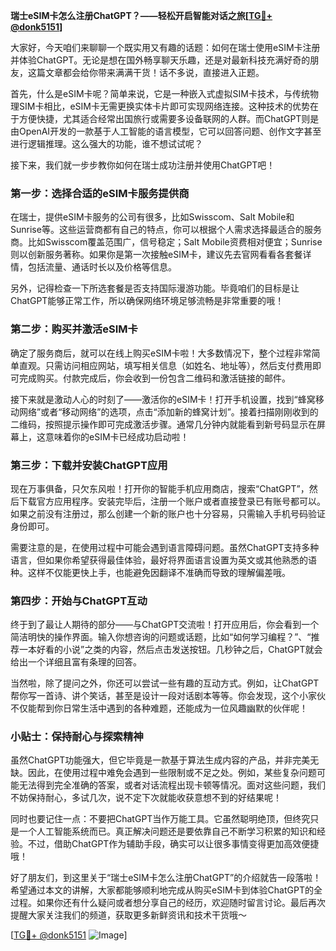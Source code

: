 **瑞士eSIM卡怎么注册ChatGPT？——轻松开启智能对话之旅[[TG💪+ @donk5151](https://t.me/s/donk5151)]**

大家好，今天咱们来聊聊一个既实用又有趣的话题：如何在瑞士使用eSIM卡注册并体验ChatGPT。无论是想在国外畅享聊天乐趣，还是对最新科技充满好奇的朋友，这篇文章都会给你带来满满干货！话不多说，直接进入正题。

首先，什么是eSIM卡呢？简单来说，它是一种嵌入式虚拟SIM卡技术，与传统物理SIM卡相比，eSIM卡无需更换实体卡片即可实现网络连接。这种技术的优势在于方便快捷，尤其适合经常出国旅行或需要多设备联网的人群。而ChatGPT则是由OpenAI开发的一款基于人工智能的语言模型，它可以回答问题、创作文字甚至进行逻辑推理。这么强大的功能，谁不想试试呢？

接下来，我们就一步步教你如何在瑞士成功注册并使用ChatGPT吧！

### 第一步：选择合适的eSIM卡服务提供商

在瑞士，提供eSIM卡服务的公司有很多，比如Swisscom、Salt Mobile和Sunrise等。这些运营商都有自己的特点，你可以根据个人需求选择最适合的服务商。比如Swisscom覆盖范围广，信号稳定；Salt Mobile资费相对便宜；Sunrise则以创新服务著称。如果你是第一次接触eSIM卡，建议先去官网看看各套餐详情，包括流量、通话时长以及价格等信息。

另外，记得检查一下所选套餐是否支持国际漫游功能。毕竟咱们的目标是让ChatGPT能够正常工作，所以确保网络环境足够流畅是非常重要的哦！

### 第二步：购买并激活eSIM卡

确定了服务商后，就可以在线上购买eSIM卡啦！大多数情况下，整个过程非常简单直观。只需访问相应网站，填写相关信息（如姓名、地址等），然后支付费用即可完成购买。付款完成后，你会收到一份包含二维码和激活链接的邮件。

接下来就是激动人心的时刻了——激活你的eSIM卡！打开手机设置，找到“蜂窝移动网络”或者“移动网络”的选项，点击“添加新的蜂窝计划”。接着扫描刚刚收到的二维码，按照提示操作即可完成激活步骤。通常几分钟内就能看到新号码显示在屏幕上，这意味着你的eSIM卡已经成功启动啦！

### 第三步：下载并安装ChatGPT应用

现在万事俱备，只欠东风啦！打开你的智能手机应用商店，搜索“ChatGPT”，然后下载官方应用程序。安装完毕后，注册一个账户或者直接登录已有账号都可以。如果之前没有注册过，那么创建一个新的账户也十分容易，只需输入手机号码验证身份即可。

需要注意的是，在使用过程中可能会遇到语言障碍问题。虽然ChatGPT支持多种语言，但如果你希望获得最佳体验，最好将界面语言设置为英文或其他熟悉的语种。这样不仅能更快上手，也能避免因翻译不准确而导致的理解偏差哦。

### 第四步：开始与ChatGPT互动

终于到了最让人期待的部分——与ChatGPT交流啦！打开应用后，你会看到一个简洁明快的操作界面。输入你想咨询的问题或话题，比如“如何学习编程？”、“推荐一本好看的小说”之类的内容，然后点击发送按钮。几秒钟之后，ChatGPT就会给出一个详细且富有条理的回答。

当然啦，除了提问之外，你还可以尝试一些有趣的互动方式。例如，让ChatGPT帮你写一首诗、讲个笑话，甚至是设计一段对话剧本等等。你会发现，这个小家伙不仅能帮到你日常生活中遇到的各种难题，还能成为一位风趣幽默的伙伴呢！

### 小贴士：保持耐心与探索精神

虽然ChatGPT功能强大，但它毕竟是一款基于算法生成内容的产品，并非完美无缺。因此，在使用过程中难免会遇到一些限制或不足之处。例如，某些复杂问题可能无法得到完全准确的答案，或者对话流程出现卡顿等情况。面对这些问题，我们不妨保持耐心，多试几次，说不定下次就能收获意想不到的好结果呢！

同时也要记住一点：不要把ChatGPT当作万能工具。它虽然聪明绝顶，但终究只是一个人工智能系统而已。真正解决问题还是要依靠自己不断学习积累的知识和经验。不过，借助ChatGPT作为辅助手段，确实可以让很多事情变得更加高效便捷哦！

好了朋友们，到这里关于“瑞士eSIM卡怎么注册ChatGPT”的介绍就告一段落啦！希望通过本文的讲解，大家都能够顺利地完成从购买eSIM卡到体验ChatGPT的全过程。如果你还有什么疑问或者想分享自己的经历，欢迎随时留言讨论。最后再次提醒大家关注我们的频道，获取更多新鲜资讯和技术干货哦～

[[TG💪+ @donk5151](https://t.me/s/donk5151) ![Image](https://i.postimg.cc/rwNCRYN7/Snipaste-2025-04-30-17-27-05.png)]